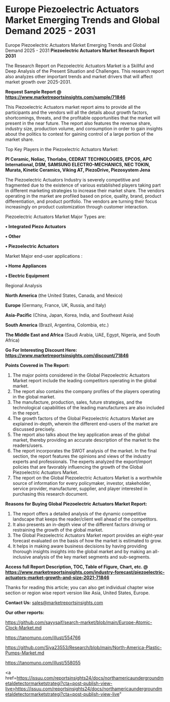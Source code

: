# Europe Piezoelectric Actuators Market Emerging Trends and Global Demand 2025 - 2031
Europe Piezoelectric Actuators Market Emerging Trends and Global Demand 2025 - 2031
<strong>Piezoelectric Actuators Market Research Report 2031</strong>

The Research Report on Piezoelectric Actuators Market is a Skillful and Deep Analysis of the Present Situation and Challenges. This research report also analyzes other important trends and market drivers that will affect market growth over 2025-2031.

<strong>Request Sample Report @ <a href=https://www.marketreportsinsights.com/sample/71846>https://www.marketreportsinsights.com/sample/71846</a></strong>

This Piezoelectric Actuators market report aims to provide all the participants and the vendors will all the details about growth factors, shortcomings, threats, and the profitable opportunities that the market will present in the near future. The report also features the revenue share, industry size, production volume, and consumption in order to gain insights about the politics to contest for gaining control of a large portion of the market share.

Top Key Players in the Piezoelectric Actuators Market:

<strong>PI Ceramic, Noliac, Thorlabs, CEDRAT TECHNOLOGIES, EPCOS, APC International, DSM, SAMSUNG ELECTRO-MECHANICS, NEC TOKIN, Murata, Kinetic Ceramics, Viking AT, PiezoDrive, Piezosystem Jena</strong>

The Piezoelectric Actuators Industry is severely competitive and fragmented due to the existence of various established players taking part in different marketing strategies to increase their market share. The vendors operating in the market are profiled based on price, quality, brand, product differentiation, and product portfolio. The vendors are turning their focus increasingly on product customization through customer interaction.

Piezoelectric Actuators Market Major Types are:

<strong>• Integrated Piezo Actuators

• Other

• Piezoelectric Actuators</strong>

Market Major end-user applications :

<strong>• Home Appliances

• Electric Equipment</strong>

Regional Analysis

</u><strong><b>North America</b></strong> (the United States, Canada, and Mexico)

<strong><b>Europe </b></strong>(Germany, France, UK, Russia, and Italy)

<strong><b>Asia-Pacific</b></strong> (China, Japan, Korea, India, and Southeast Asia)

<strong><b>South America</b></strong> (Brazil, Argentina, Colombia, etc.)

<strong><b>The Middle East and Africa</b></strong> (Saudi Arabia, UAE, Egypt, Nigeria, and South Africa)

<strong>Go For Interesting Discount Here: <a href=https://www.marketreportsinsights.com/discount/71846>https://www.marketreportsinsights.com/discount/71846</a></strong>

<strong>Points Covered in The Report:</strong>
<ol>
  <li>The major points considered in the Global Piezoelectric Actuators Market report include the leading competitors operating in the global market.</li>
  <li>The report also contains the company profiles of the players operating in the global market.</li>
  <li>The manufacture, production, sales, future strategies, and the technological capabilities of the leading manufacturers are also included in the report.</li>
  <li>The growth factors of the Global Piezoelectric Actuators Market are explained in-depth, wherein the different end-users of the market are discussed precisely.</li>
  <li>The report also talks about the key application areas of the global market, thereby providing an accurate description of the market to the readers/users.</li>
  <li>The report incorporates the SWOT analysis of the market. In the final section, the report features the opinions and views of the industry experts and professionals. The experts analyzed the export/import policies that are favorably influencing the growth of the Global Piezoelectric Actuators Market.</li>
  <li>The report on the Global Piezoelectric Actuators Market is a worthwhile source of information for every policymaker, investor, stakeholder, service provider, manufacturer, supplier, and player interested in purchasing this research document.</li>
</ol>
<strong>Reasons for Buying Global Piezoelectric Actuators Market Report:</strong>

<ol>
  <li>The report offers a detailed analysis of the dynamic competitive landscape that keeps the reader/client well ahead of the competitors.</li>
  <li>It also presents an in-depth view of the different factors driving or restraining the growth of the global market.</li>
  <li>The Global Piezoelectric Actuators Market report provides an eight-year forecast evaluated on the basis of how the market is estimated to grow.</li>
  <li>It helps in making aware business decisions by having providing thorough insights insights into the global market and by making an all-inclusive analysis of the key market segments and sub-segments.</li>
</ol>
<strong>Access full Report Description, TOC, Table of Figure, Chart, etc. @ <a href=https://www.marketreportsinsights.com/industry-forecast/piezoelectric-actuators-market-growth-and-size-2021-71846>https://www.marketreportsinsights.com/industry-forecast/piezoelectric-actuators-market-growth-and-size-2021-71846</a></strong>


Thanks for reading this article; you can also get individual chapter wise section or region wise report version like Asia, United States, Europe.

<strong>Contact Us:</strong>
sales@marketreportsinsights.com

<strong>Our other reports:</strong>

<a href=https://github.com/sayysaif/search-market/blob/main/Europe-Atomic-Clock-Market.md>https://github.com/sayysaif/search-market/blob/main/Europe-Atomic-Clock-Market.md</a>

<a href=https://tanomuno.com/illust/554766>https://tanomuno.com/illust/554766</a>

<a href=https://github.com/Siya23553/Research/blob/main/North-America-Plastic-Pumps-Market.md>https://github.com/Siya23553/Research/blob/main/North-America-Plastic-Pumps-Market.md</a>

<a href=https://tanomuno.com/illust/558055>https://tanomuno.com/illust/558055</a>

<a href=https://issuu.com/reportsinsights24/docs/northamericaundergroundmetaldetectormarketstrategi?cta=post-publish-view-live>https://issuu.com/reportsinsights24/docs/northamericaundergroundmetaldetectormarketstrategi?cta=post-publish-view-live</a>"
